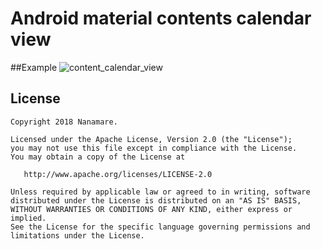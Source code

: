 Android material contents calendar view
=======

##Example
![content_calendar_view](https://user-images.githubusercontent.com/17498974/49330526-57846880-f5d3-11e8-818a-c1cd3fa14e2e.gif)

License
--------

    Copyright 2018 Nanamare.

    Licensed under the Apache License, Version 2.0 (the "License");
    you may not use this file except in compliance with the License.
    You may obtain a copy of the License at

       http://www.apache.org/licenses/LICENSE-2.0

    Unless required by applicable law or agreed to in writing, software
    distributed under the License is distributed on an "AS IS" BASIS,
    WITHOUT WARRANTIES OR CONDITIONS OF ANY KIND, either express or implied.
    See the License for the specific language governing permissions and
    limitations under the License.
